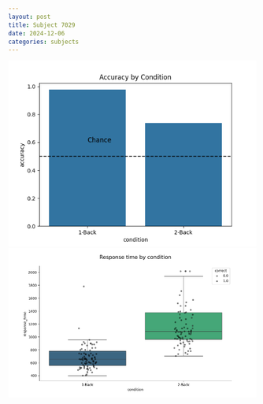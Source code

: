 ```yaml
---
layout: post
title: Subject 7029
date: 2024-12-06
categories: subjects
---
```


![](data/7029/run-21/7029_ATS_acc.png)
![](data/7029/run-21/7029_ATS_rt.png)
